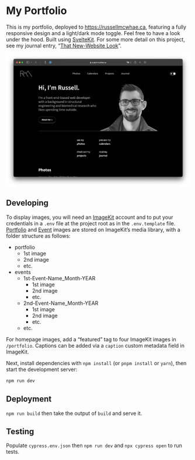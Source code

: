 # My Portfolio

This is my portfolio, deployed to https://russellmcwhae.ca, featuring a fully responsive design and a light/dark mode toggle. Feel free to have a look under the hood. Built using [SvelteKit](https://kit.svelte.dev/). For some more detail on this project, see my journal entry, “[That New-Website Look](https://russellmcwhae.ca/journal/new-website/)”.

!["Desktop view"](./docs/desktop.png)

## Developing

To display images, you will need an [ImageKit](https://imagekit.io) account and to put your credentials in a `.env` file at the project root as in the `.env.template` file. [Portfolio](https://russellmcwhae.ca/photography) and [Event](https://russellmcwhae.ca/events) images are stored on ImageKit’s media library, with a folder structure as follows:

-   portfolio
    -   1st image
    -   2nd image
    -   etc.
-   events
    -   1st-Event-Name_Month-YEAR
        -   1st image
        -   2nd image
        -   etc.
    -   2nd-Event-Name_Month-YEAR
        -   1st image
        -   2nd image
        -   etc.
    -   etc.

For homepage images, add a “featured” tag to four ImageKit images in `/portfolio`. Captions can be added via a `caption` custom metadata field in ImageKit.

Next, install dependencies with `npm install` (or `pnpm install` or `yarn`), then start the development server:

```bash
npm run dev
```

## Deployment

`npm run build` then take the output of `build` and serve it.

## Testing

Populate `cypress.env.json` then `npm run dev` and `npx cypress open` to run tests.
